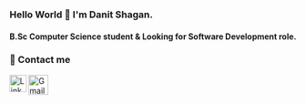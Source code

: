 ### Hello World 👋 I'm Danit Shagan.
#### B.Sc Computer Science student & Looking for Software Development role.


### 📝 Contact me

[<img align="left" alt="LinkedIn | LinkedIn" height="30px" src="https://www.flaticon.com/svg/static/icons/svg/1383/1383262.svg"/>][linkedin] 
[<img align="left" alt="Gmail | Gmail" height="35px" src="https://www.flaticon.com/svg/static/icons/svg/281/281786.svg"/>][gmail]

[linkedin]: https://www.linkedin.com/in/danit-shagan/
[gmail]: mailto:danishagan@gmail.com
